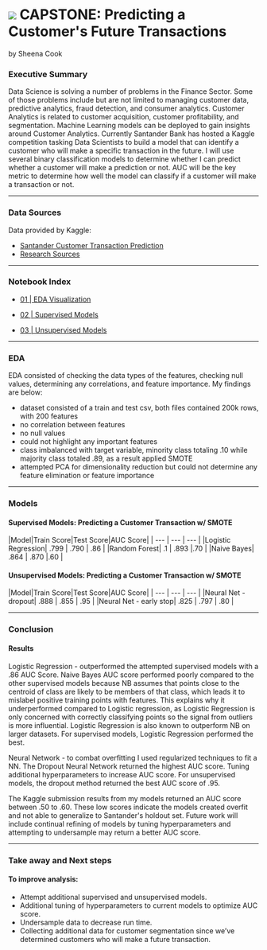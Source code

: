 # ![](https://ga-dash.s3.amazonaws.com/production/assets/logo-9f88ae6c9c3871690e33280fcf557f33.png) CAPSTONE: Predicting a Customer's Future Transactions

by Sheena Cook

### Executive Summary

Data Science is solving a number of problems in the Finance Sector. Some of those problems include but are not limited to managing customer data, predictive analytics, fraud detection, and consumer analytics. Customer Analytics is related to customer acquisition, customer profitability, and segmentation. Machine Learning models can be deployed to gain insights around Customer Analytics. Currently Santander Bank has hosted a Kaggle competition tasking Data Scientists to build a model that can identify a customer who will make a specific transaction in the future. I will use several binary classification models to determine whether I can predict whether a customer will make a prediction or not. AUC will be the key metric to determine how well the model can classify if a customer will make a transaction or not. 

---

### Data Sources
Data provided by Kaggle:
- [Santander Customer Transaction Prediction](https://www.kaggle.com/c/santander-customer-transaction-prediction)
- [Research Sources](https://www2.deloitte.com/content/dam/Deloitte/us/Documents/process-and-operations/us-cons-customer-analytics-102711.pdf)

---


### Notebook Index

- [01 | EDA Visualization]()

- [02 | Supervised Models]()

- [03 | Unsupervised Models]()



---

### EDA 
EDA consisted of checking the data types of the features, checking null values, determining any correlations, and feature importance. My findings are below:

- dataset consisted of a train and test csv, both files contained 200k rows, with 200 features 
- no correlation between features 
- no null values 
- could not highlight any important features
- class imbalanced with target variable, minority class totaling .10 while majority class totaled .89, as a result applied SMOTE
- attempted PCA for dimensionality reduction but could not determine any feature elimination or feature importance


---

### Models


#### Supervised Models: Predicting a Customer Transaction w/ SMOTE 

|Model|Train Score|Test Score|AUC Score|
| --- | --- | --- |
|Logistic Regression| .799 | .790 | .86 |
|Random Forest| .1 | .893 |.70 |
|Naive Bayes| .864 | .870 |.60 | 


#### Unsupervised Models: Predicting a Customer Transaction w/ SMOTE

|Model|Train Score|Test Score|AUC Score|
| --- | --- | --- |
|Neural Net - dropout| .888 | .855 | .95 |
|Neural Net - early stop| .825 | .797 | .80 | 

---

### Conclusion

#### Results

Logistic Regression - outperformed the attempted supervised models with a .86 AUC Score. Naive Bayes AUC score performed
poorly compared to the other supervised models because NB assumes that points close to the centroid of class are likely to be members of that class, which leads it to mislabel positive training points with features. This explains why it underperformed compared to Logistic regression, as Logistic Regression is only concerned with correctly classifying points so the signal from outliers is more influential. Logistic Regression is also known to outperform NB on larger datasets. For supervised models, Logistic Regression performed the best. 

Neural Network - to combat overfitting I used regularized techniques to fit a NN. The Dropout Neural Network returned the highest AUC score. Tuning additional hyperparameters to increase AUC score. For unsupervised models, the dropout method returned the best AUC score of .95. 

The Kaggle submission results from my models returned an AUC score between .50 to .60. These low scores indicate the models created overfit and not able to generalize to Santander's holdout set. Future work will include continual refining of models by tuning hyperparameters and attempting to undersample may return a better AUC score. 

---

### Take away and Next steps 

#### To improve analysis:
- Attempt additional supervised and unsupervised models. 
- Additional tuning of hyperparameters to current models to optimize AUC score.
- Undersample data to decrease run time.
- Collecting additional data for customer segmentation since we’ve determined customers who will make a future transaction.


